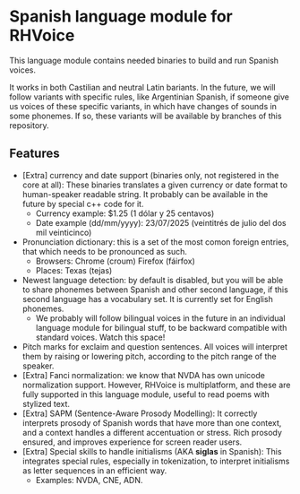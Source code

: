 # Spanish language module for RHVoice

This language module contains needed binaries to build and run Spanish voices.

It works in both Castilian and neutral Latin bariants. In the future, we will follow variants with specific rules, like Argentinian Spanish, if someone give us voices of these specific variants, in which have changes of sounds in some phonemes.
If so, these variants will be available by branches of this repository.

## Features

- [Extra] currency and date support (binaries only, not registered in the core at all): These binaries translates a given currency or date format to human-speaker readable string. It probably can be available in the future by special c++ code for it.
  - Currency example: $1.25 (1 dólar y 25 centavos)
  - Date example (dd/mm/yyyy): 23/07/2025 (veintitrés de julio del dos mil veinticinco)
- Pronunciation dictionary: this is a set of the most comon foreign entries, that which needs to be pronounced as such.
  - Browsers: Chrome (croum) Firefox (fáirfox)
  - Places: Texas (tejas)
- Newest language detection: by default is disabled, but you will be able to share phonemes between Spanish and other second language, if this second language has a vocabulary set. It is currently set for English phonemes.
  - We probably will follow bilingual voices in the future in an individual language module for bilingual stuff, to be backward compatible with standard voices. Watch this space!
- Pitch marks for exclaim and question sentences. All voices will interpret them by raising or lowering pitch, according to the pitch range of the speaker.
- [Extra] Fanci normalization: we know that NVDA has own unicode normalization support. However, RHVoice is multiplatform, and these are fully supported in this language module, useful to read poems with stylized text.
- [Extra] SAPM (Sentence-Aware Prosody Modelling): It correctly interprets prosody of Spanish words that have more than one context, and a context handles a different accentuation or stress. Rich prosody ensured, and improves experience for screen reader users.
- [Extra] Special skills to handle initialisms (AKA **siglas** in Spanish): This integrates special rules, especially in tokenization, to interpret initialisms as letter sequences in an efficient way.
  - Examples: NVDA, CNE, ADN.
